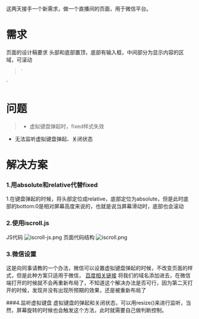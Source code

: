 这两天接手一个新需求，做一个直播间的页面，用于微信平台。
# 需求
页面的设计稿要求 头部和底部置顶，底部有输入框，中间部分为显示内容的区域，可滚动
>`  <section class="header award-frame"></section> 
 <section class="main"></section>
 <section class="footer input-area"></section>
`

# 问题

>* 虚拟键盘弹起时，fixed样式失效
* 无法监听虚拟键盘弹起、关闭状态

# 解决方案
### 1.用absolute和relative代替fixed
1.在键盘弹起的时候，将头部定位成relative，底部定位为absolute，但是此时底部的bottom:0是相对屏幕高度来说的，也就是说当屏幕滑动时，底部也会滚动
### 2.使用iscroll.js
JS代码
![iscroll-js.png](http://upload-images.jianshu.io/upload_images/1874069-dc626e6529fffd81.png?imageMogr2/auto-orient/strip%7CimageView2/2/w/1240)
页面代码结构
![iscroll.png](http://upload-images.jianshu.io/upload_images/1874069-862e042c5317a683.png?imageMogr2/auto-orient/strip%7CimageView2/2/w/1240)

### 3.微信设置
这是向同事请教的一个办法，微信可以设置虚拟键盘弹起的时候，不改变页面的样式，但是此种方案只适用于微信， [百度相关链接](http://jingyan.baidu.com/article/e5c39bf5a044e839d7603332.html "百度相关链接") 
将我们的域名添加进去，在微信端打开的时候就不会再重新布局了，不知道这个解决办法是否可行，因为第二天打开的时候，发现并没有出现所预期的效果，还是被重新布局了

###4.监听虚拟键盘
虚拟键盘的弹起和关闭状态，可以用resize()来进行监听，当然，屏幕旋转的时候也会触发这个方法，此时就需要自己做判断控制。
